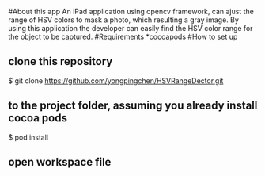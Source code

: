 #About this app
An iPad application using opencv framework, can ajust the range of HSV colors to mask a photo, which resulting a gray image. By using this application the developer can easily find the HSV color range for the object to be captured. 
#Requirements
*cocoapods
#How to set up
## clone this repository
$ git clone https://github.com/yongpingchen/HSVRangeDector.git
## to the project folder, assuming you already install cocoa pods
$ pod install
## open workspace file 